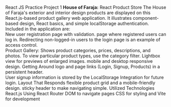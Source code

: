 React JS Practice Project 1
**House of Faraja:** React Product Store The House of Faraja's exterior and interior design products are displayed on this React.js-based product gallery web application. It illustrates component-based design, React basics, and simple localStorage authentication.  Included in the application are:  
New user registration page with validation. 
page where registered users can log in. 
Redirecting non-logged-in users to the login page is an example of access control.  
Product Gallery: Shows product categories, prices, descriptions, and photos.  To view particular product types, use the category filter.  Lightbox view for previews of enlarged images.  mobile and desktop responsive design.  Getting Around  logo and page links (Login, Signup, Products) in a persistent header.  
User signup information is stored by the LocalStorage Integration for future login.  Layout That Responds  flexible product grid and a mobile-friendly design.  sticky header to make navigating simple.  Utilized Technologies React.js  Using React Router DOM to navigate pages  CSS for styling and Vite for development 
